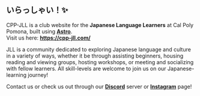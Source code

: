 ## いらっしゃい！✨
CPP-JLL is a club website for the **Japanese Language Learners** at Cal Poly Pomona, built using [**Astro**](https://astro.build/).  
Visit us here: **https://cpp-jll.com/**

JLL is a community dedicated to exploring Japanese language and culture in a variety of ways, whether it be through assisting beginners, housing reading and viewing groups, hosting workshops, or meeting and socializing with fellow learners. All skill-levels are welcome to join us on our Japanese-learning journey!

Contact us or check us out through our [**Discord**](https://discord.com/invite/W5kxJtE3a7) server or [**Instagram**](https://www.instagram.com/cppjll/) page!
